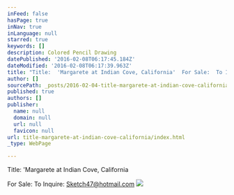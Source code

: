 ```yaml
---
inFeed: false
hasPage: true
inNav: true
inLanguage: null
starred: true
keywords: []
description: Colored Pencil Drawing
datePublished: '2016-02-08T06:17:45.184Z'
dateModified: '2016-02-08T06:17:39.963Z'
title: "Title:  'Margarete at Indian Cove, California'  For Sale:  To Inquire:  Sketch47@hotmail.com"
author: []
sourcePath: _posts/2016-02-04-title-margarete-at-indian-cove-california.md
published: true
authors: []
publisher:
  name: null
  domain: null
  url: null
  favicon: null
url: title-margarete-at-indian-cove-california/index.html
_type: WebPage

---
```

Title:  'Margarete at Indian Cove, California

For Sale:  To Inquire:  Sketch47@hotmail.com
![](https://s3-us-west-2.amazonaws.com/the-grid-img/p/474fa83ba907e923084792197984f055796632fa.jpg)